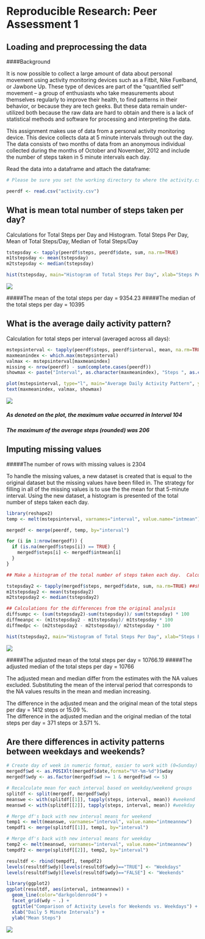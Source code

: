 # Reproducible Research: Peer Assessment 1


## Loading and preprocessing the data

####Background

It is now possible to collect a large amount of data about personal movement using activity monitoring devices such as a Fitbit, Nike Fuelband, or Jawbone Up. These type of devices are part of the “quantified self” movement – a group of enthusiasts who take measurements about themselves regularly to improve their health, to find patterns in their behavior, or because they are tech geeks. But these data remain under-utilized both because the raw data are hard to obtain and there is a lack of statistical methods and software for processing and interpreting the data.

This assignment makes use of data from a personal activity monitoring device. This device collects data at 5 minute intervals through out the day. The data consists of two months of data from an anonymous individual collected during the months of October and November, 2012 and include the number of steps taken in 5 minute intervals each day.

Read the data into a dataframe and attach the dataframe:


```r
# Please be sure you set the working directory to where the activity.csv file exists

peerdf <- read.csv("activity.csv")
```


## What is mean total number of steps taken per day?

Calculations for Total Steps per Day and Histogram.
Total Steps Per Day, Mean of Total Steps/Day, Median of Total Steps/Day


```r
tstepsday <- tapply(peerdf$steps, peerdf$date, sum, na.rm=TRUE)
m1tstepsday <- mean(tstepsday)
m2tstepsday <- median(tstepsday)

hist(tstepsday, main="Histogram of Total Steps Per Day", xlab="Steps Per Day")
```

![](PA1_template_files/figure-html/firstcalcs-1.png) 

#####The mean of the total steps per day = 9354.23
#####The median of the total steps per day = 10395


## What is the average daily activity pattern?

Calculation for total steps per interval (averaged across all days):

```r
mstepsinterval <- tapply(peerdf$steps, peerdf$interval, mean, na.rm=TRUE)
maxmeanindex <- which.max(mstepsinterval)
valmax <- mstepsinterval[maxmeanindex]
missing <- nrow(peerdf) - sum(complete.cases(peerdf))
showmax <- paste("Interval", as.character(maxmeanindex), "Steps ", as.character(round(valmax)), sep=" ")

plot(mstepsinterval, type="l", main="Average Daily Activity Pattern", ylab="Mean Steps", xlab="5 Minute Interval Number")
text(maxmeanindex, valmax, showmax)
```

![](PA1_template_files/figure-html/intervals-1.png) 

##### As denoted on the plot, the maximum value occurred in Interval 104
##### The maximum of the average steps (rounded) was 206


## Imputing missing values

#####The number of rows with missing values is 2304

To handle the missing values, a new dataset is created that is equal to the original dataset but the missing values have been filled in.  The strategy for filling in all of the missing values is to use the the mean for that 5-minute interval.  Using the new dataset, a histogram is presented of the total number of steps taken each day.


```r
library(reshape2)
temp <- melt(mstepsinterval, varnames="interval", value.name="intmean")

mergedf <- merge(peerdf, temp, by="interval")

for (i in 1:nrow(mergedf)) {
  if (is.na(mergedf$steps[i]) == TRUE) {
    mergedf$steps[i] <- mergedf$intmean[i]
  }
}

## Make a histogram of the total number of steps taken each day.  Calculate the mean and median total number of steps taken per day.

tstepsday2 <- tapply(mergedf$steps, mergedf$date, sum, na.rm=TRUE) ##should not be any NA
m1tstepsday2 <- mean(tstepsday2)
m2tstepsday2 <- median(tstepsday2)

## Calculations for the differences from the original analysis
diffsumpc <- (sum(tstepsday2)-sum(tstepsday))/ sum(tstepsday) * 100
diffmeanpc <- (m1tstepsday2 - m1tstepsday)/ m1tstepsday * 100
diffmedpc <- (m2tstepsday2 - m2tstepsday)/ m2tstepsday * 100

hist(tstepsday2, main="Histogram of Total Steps Per Day", xlab="Steps Per Day (NA's Adjusted)")
```

![](PA1_template_files/figure-html/newdataset-1.png) 


#####The adjusted mean of the total steps per day = 10766.19
#####The adjusted median of the total steps per day = 10766

The adjusted mean and median differ from the estimates with the NA values excluded.  Substituting the mean of the interval period that corresponds to the NA values results in the mean and median increasing.   

The difference in the adjusted mean and the original mean of the total steps per day = 1412 steps or 15.09 %.  
The difference in the adjusted median and the original median of the total steps per day = 371 steps or 3.571 %.  


## Are there differences in activity patterns between weekdays and weekends?


```r
# Create day of week in numeric format, easier to work with (0=Sunday)
mergedf$wd <- as.POSIXlt(mergedf$date,format="%Y-%m-%d")$wday
mergedf$wdy <- as.factor(mergedf$wd >= 1 & mergedf$wd <= 5)

# Recalculate mean for each interval based on weekday/weekend groups
splitdf <- split(mergedf, mergedf$wdy)
meanswe <- with(splitdf[[1]], tapply(steps, interval, mean)) #weekend
meanswd <- with(splitdf[[2]], tapply(steps, interval, mean)) #weekday

# Merge df's back with new interval means for weekend
temp1 <- melt(meanswe, varnames="interval", value.name="intmeannew")
tempdf1 <- merge(splitdf[[1]], temp1, by="interval")

# Merge df's back with new interval means for weekday
temp2 <- melt(meanswd, varnames="interval", value.name="intmeannew")
tempdf2 <- merge(splitdf[[2]], temp2, by="interval")

resultdf <- rbind(tempdf1, tempdf2) 
levels(resultdf$wdy)[levels(resultdf$wdy)=="TRUE"] <- "Weekdays"
levels(resultdf$wdy)[levels(resultdf$wdy)=="FALSE"] <- "Weekends"

library(ggplot2)
ggplot(resultdf, aes(interval, intmeannew)) +
  geom_line(color="darkgoldenrod4") + 
  facet_grid(wdy ~ .) +
  ggtitle("Comparison of Activity Levels for Weekends vs. Weekdays") + 
  xlab("Daily 5 Minute Intervals") +
  ylab("Mean Steps")
```

![](PA1_template_files/figure-html/weeksplit-1.png) 
